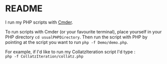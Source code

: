 # README

I run my PHP scripts with [Cmder](https://github.com/JonasHau/MathForFun/wiki/Softwares-used).

To run scripts with Cmder (or your favourite terminal), place yourself in your PHP directory
`cd usualPHPDirectory`. Then run the script with PHP by pointing at the script you want to run
`php -f Demo/demo.php`.
  
For example, if I'd like to run my CollatzIteration script I'd type :  
```php -f CollatzIteration/collatz.php```

